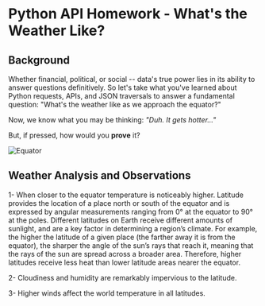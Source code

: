 # Python API Homework - What's the Weather Like?

## Background

Whether financial, political, or social -- data's true power lies in its ability to answer questions definitively. So let's take what you've learned about Python requests, APIs, and JSON traversals to answer a fundamental question: "What's the weather like as we approach the equator?"

Now, we know what you may be thinking: _"Duh. It gets hotter..."_

But, if pressed, how would you **prove** it?

![Equator](Images/equatorsign.png)


## Weather Analysis and Observations

1- When closer to the equator temperature is noticeably higher. Latitude provides the location of a place north or south of the equator and is expressed by angular measurements ranging from 0° at the equator to 90° at the poles. Different latitudes on Earth receive different amounts of sunlight, and are a key factor in determining a region’s climate. For example, the higher the latitude of a given place (the farther away it is from the equator), the sharper the angle of the sun’s rays that reach it, meaning that the rays of the sun are spread across a broader area. Therefore, higher latitudes receive less heat than lower latitude areas nearer the equator.

2-	Cloudiness and humidity are remarkably impervious to the latitude. 

3-	Higher winds affect the world temperature in all latitudes.
